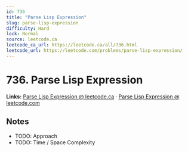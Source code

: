```yaml
--- 
id: 736
title: "Parse Lisp Expression"
slug: parse-lisp-expression
difficulty: Hard
lock: Normal
source: leetcode.ca
leetcode_ca_url: https://leetcode.ca/all/736.html
leetcode_url: https://leetcode.com/problems/parse-lisp-expression/
---
```


# 736. Parse Lisp Expression

**Links:** [Parse Lisp Expression @ leetcode.ca](https://leetcode.ca/all/736.html) · [Parse Lisp Expression @ leetcode.com](https://leetcode.com/problems/parse-lisp-expression/)

## Notes
- TODO: Approach
- TODO: Time / Space Complexity
